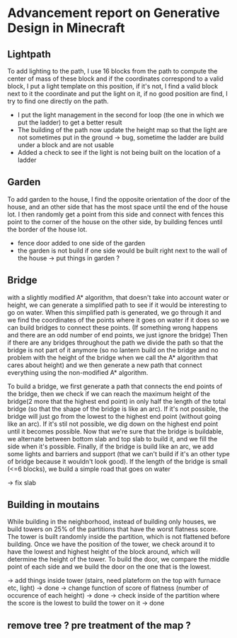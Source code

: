 # Advancement report on Generative Design in Minecraft

## Lightpath
To add lighting to the path, I use 16 blocks from the path to compute the center of mass of these block and if the coordinates correspond to a valid block, I put a light template on this position, if it's not, I find a valid block next to it the coordinate and put the light on it, if no good position are find, I try to find one directly on the path.

- I put the light management in the second for loop (the one in which we put the ladder) to get a better result
- The building of the path now update the height map so that the light are not sometimes put in the ground
	-> bug, sometime the ladder are build under a block and are not usable
- Added a check to see if the light is not being built on the location of a ladder

## Garden
To add garden to the house, I find the opposite orientation of the door of the house, and an other side that has the most space until the end of the house lot. I then randomly get a point from this side and connect with fences this point to the corner of the house on the other side, by building fences until the border of the house lot.

- fence door added to one side of the garden
- the garden is not build if one side would be built right next to the wall of the house
-> put things in garden ?


## Bridge

with a slightly modified A* algorithm, that doesn't take into account water or height, we can generate a simplified path to see if it would be interesting to go on water. When this simplified path is generated, we go through it and we find the coordinates of the points where it goes on water if it does so we can build bridges to connect these points. (If something wrong happens and there are an odd number of end points, we just ignore the bridge) Then if there are any bridges throughout the path we divide the path so that the bridge is not part of it anymore (so no lantern build on the bridge and no problem with the height of the bridge when we call the A* algorithm that cares about height) and we then generate a new path that connect everything using the non-modified A* algorithm.

To build a bridge, we first generate a path that connects the end points of the bridge, then we check if we can reach the maximum height of the bridge(2 more that the highest end point) in only half the length of the total bridge (so that the shape of the bridge is like an arc). If it's not possible, the bridge will just go from the lowest to the highest end point (without going like an arc). If it's stil not possible, we dig down on the highest end point until it becomes possible.
Now that we're sure that the bridge is buildable, we alternate between bottom slab and top slab to build it, and we fill the side when it's possible. Finally, if the bridge is build like an arc, we add some lights and barriers and support (that we can't build if it's an other type of bridge because it wouldn't look good).
If the length of the bridge is small (<=6 blocks), we build a simple road that goes on water

-> fix slab

## Building in moutains

While building in the neighborhood, instead of building only houses, we build towers on 25% of the partitions that have the worst flatness score. The tower is built randomly inside the partition, which is not flattened before building. Once we have the position of the tower, we check around it to have the lowest and highest height of the block around, which will determine the height of the tower. To build the door, we compare the middle point of each side and we build the door on the one that is the lowest.

-> add things inside tower (stairs, need plateform on the top with furnace etc, light) -> done
-> change function of score of flatness (number of occurence of each height) -> done
-> check inside of the partition where the score is the lowest to build the tower on it -> done


## remove tree ? pre treatment of the map ?